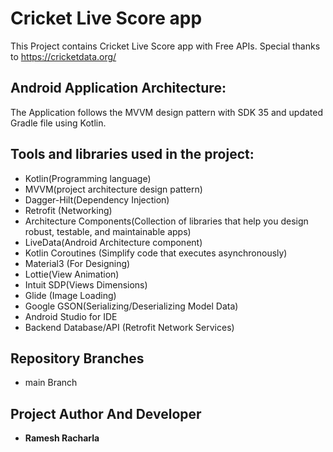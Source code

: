 # Cricket Live Score app
This Project contains Cricket Live Score app with Free APIs. Special thanks to https://cricketdata.org/

## Android Application Architecture:
The Application follows the MVVM design pattern with SDK 35 and updated Gradle file using Kotlin.

## Tools and libraries used in the project:
 
 * Kotlin(Programming language)
 * MVVM(project architecture design pattern)
 * Dagger-Hilt(Dependency Injection)
 * Retrofit (Networking)
 * Architecture Components(Collection of libraries that help you design robust, testable, and maintainable apps)
 * LiveData(Android Architecture component)
 * Kotlin Coroutines (Simplify code that executes asynchronously)
 * Material3 (For Designing)
 * Lottie(View Animation)
 * Intuit SDP(Views Dimensions)  
 * Glide (Image Loading)  
 * Google GSON(Serializing/Deserializing Model Data)
 * Android Studio for IDE 
 * Backend Database/API (Retrofit Network Services) 
   
## Repository Branches
 - main Branch
 
## Project Author And Developer
- **Ramesh Racharla** 
